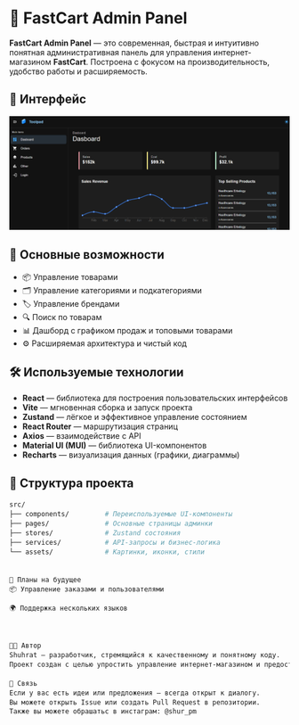 <!-- # React + Vite

This template provides a minimal setup to get React working in Vite with HMR and some ESLint rules.

Currently, two official plugins are available:

- [@vitejs/plugin-react](https://github.com/vitejs/vite-plugin-react/blob/main/packages/plugin-react/README.md) uses [Babel](https://babeljs.io/) for Fast Refresh
- [@vitejs/plugin-react-swc](https://github.com/vitejs/vite-plugin-react-swc) uses [SWC](https://swc.rs/) for Fast Refresh
# admin-panel-of-FastCart -->

# 🛒 FastCart Admin Panel

**FastCart Admin Panel** — это современная, быстрая и интуитивно понятная административная панель для управления интернет-магазином **FastCart**. Построена с фокусом на производительность, удобство работы и расширяемость.

## 📸 Интерфейс

![FastCart Admin Panel](public/screen.png)

## 🚀 Основные возможности

- 📦 Управление товарами
- 🗂️ Управление категориями и подкатегориями
- 🏷️ Управление брендами
- 🔍 Поиск по товарам
- 📊 Дашборд с графиком продаж и топовыми товарами
- ⚙️ Расширяемая архитектура и чистый код

## 🛠️ Используемые технологии

- **React** — библиотека для построения пользовательских интерфейсов
- **Vite** — мгновенная сборка и запуск проекта
- **Zustand** — лёгкое и эффективное управление состоянием
- **React Router** — маршрутизация страниц
- **Axios** — взаимодействие с API
- **Material UI (MUI)** — библиотека UI-компонентов
- **Recharts** — визуализация данных (графики, диаграммы)

## 📁 Структура проекта

```bash
src/
├── components/         # Переиспользуемые UI-компоненты
├── pages/              # Основные страницы админки
├── stores/             # Zustand состояния
├── services/           # API-запросы и бизнес-логика
└── assets/             # Картинки, иконки, стили


🧪 Планы на будущее
📦 Управление заказами и пользователями

🌍 Поддержка нескольких языков



🧑‍💻 Автор
Shuhrat — разработчик, стремящийся к качественному и понятному коду.
Проект создан с целью упростить управление интернет-магазином и предоставить удобный инструмент для администраторов.

💬 Связь
Если у вас есть идеи или предложения — всегда открыт к диалогу.
Вы можете открыть Issue или создать Pull Request в репозитории.
Также вы можете обрашатьс в инстаграм: @shur_pm
```
